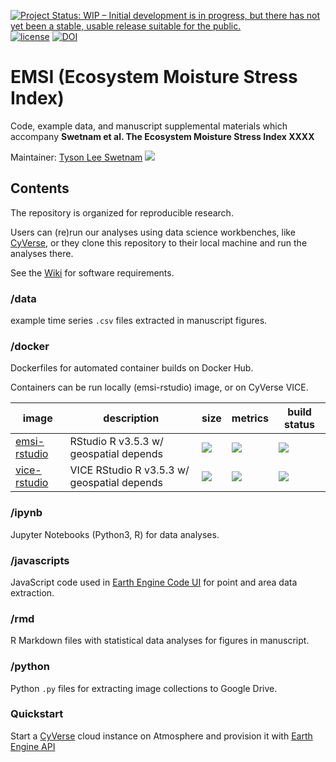 [![Project Status: WIP – Initial development is in progress, but there has not yet been a stable, usable release suitable for the public.](https://www.repostatus.org/badges/latest/wip.svg)](https://www.repostatus.org/#wip) [![license](https://img.shields.io/badge/license-GPLv3-blue.svg)](https://opensource.org/licenses/GPL-3.0) [![DOI](https://zenodo.org/badge/116533015.svg)](https://zenodo.org/badge/latestdoi/116533015)
# EMSI (Ecosystem Moisture Stress Index)

Code, example data, and manuscript supplemental materials which accompany **Swetnam et al. The Ecosystem Moisture Stress Index XXXX**

Maintainer: [Tyson Lee Swetnam](http://tyson-swetnam.github.io/) [![](https://orcid.org/sites/default/files/images/orcid_16x16.png)](http://orcid.org/0000-0002-6639-7181)

## Contents

The repository is organized for reproducible research. 

Users can (re)run our analyses using data science workbenches, like [CyVerse](https://cyverse.org), or they clone this repository to their local machine and run the analyses there. 

See the [Wiki](https://github.com/tyson-swetnam/emsi/wiki) for software requirements.

### /data

example time series `.csv` files extracted in manuscript figures.

### /docker

Dockerfiles for automated container builds on Docker Hub.

Containers can be run locally (emsi-rstudio) image, or on CyVerse VICE.

image            | description                               | size   | metrics | build status 
---------------- | ----------------------------------------- | ------ | ------- | --------------
[emsi-rstudio](https://hub.docker.com/r/tswetnam/emsi/docker) | RStudio R v3.5.3 w/ geospatial depends | [![](https://images.microbadger.com/badges/image/tswetnam/emsi-rstudio.svg)](https://microbadger.com/images/tswetnam/emsi-rstudio) | [![](https://img.shields.io/docker/pulls/tswetnam/emsi-rstudio.svg)](https://hub.docker.com/r/tswetnam/emsi-rstudio)  |  [![](https://img.shields.io/docker/automated/tswetnam/emsi-rstudio.svg)](https://hub.docker.com/r/tswetnam/emsi-rstudio/builds)
[vice-rstudio](https://hub.docker.com/r/tswetnam/vice-rstudio-geospatial/docker) | VICE RStudio R v3.5.3 w/ geospatial depends | [![](https://images.microbadger.com/badges/image/tswetnam/vice-rstudio-geospatial.svg)](https://microbadger.com/images/tswetnam/vice-rstudio-geospatial) | [![](https://img.shields.io/docker/pulls/tswetnam/vice-rstudio-geospatial.svg)](https://hub.docker.com/r/tswetnam/vice-rstudio-geospatial)  |  [![](https://img.shields.io/docker/automated/tswetnam/vice-rstudio-geospatial.svg)](https://hub.docker.com/r/tswetnam/vice-rstudio-geospatial/builds)

### /ipynb

Jupyter Notebooks (Python3, R) for data analyses.

### /javascripts

JavaScript code used in [Earth Engine Code UI](https://code.earthengine.google.com/) for point and area data extraction.

### /rmd

R Markdown files with statistical data analyses for figures in manuscript. 

### /python

Python `.py` files for extracting image collections to Google Drive.

### Quickstart

Start a [CyVerse](https://cyverse.org) cloud instance on Atmosphere and provision it with [Earth Engine API](atmo.md)

